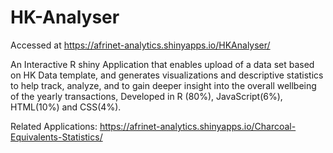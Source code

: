 # HK-Analyser
Accessed at https://afrinet-analytics.shinyapps.io/HKAnalyser/

An Interactive R shiny Application that enables upload of a data set based on HK Data template, and generates visualizations and descriptive statistics to help track, analyze, and to gain deeper insight into the overall wellbeing of the yearly transactions, Developed in R (80%), JavaScript(6%), HTML(10%) and CSS(4%).

Related Applications:
https://afrinet-analytics.shinyapps.io/Charcoal-Equivalents-Statistics/
